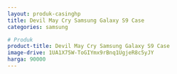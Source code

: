 ```yaml
---
layout: produk-casinghp
title: Devil May Cry Samsung Galaxy S9 Case
categories: samsung

# Produk
product-title: Devil May Cry Samsung Galaxy S9 Case
image-drive: 1UA1X75W-ToGIYmx9rBnq1UgjeR8c5yJY
harga: 90000
---
```


